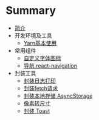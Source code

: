 # Summary

* [简介](README.md)
* 开发环境及工具
   * [Yarn基本使用](tools/yarn.md)
* 常用组件
   * [自定义字体图标](plugins/iconfont.md)
   * [导航 react-navigation](plugins/react-navigation.md)
* 封装工具
   * [封装日志打印](plugins/log.md)
   * [封装fetch请求](plugins/request.md)
   * [封装本地存储 AsyncStorage](plugins/AsyncStorage.md)
   * [像素转尺寸](plugins/px.md)
   * [封装 Toast](plugins/toast.md)



